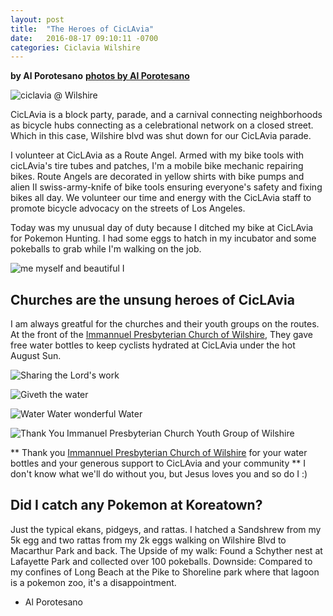 ```yaml
---
layout: post
title:  "The Heroes of CicLAvia"
date:   2016-08-17 09:10:11 -0700
categories: Ciclavia Wilshire
---
```

**by Al Porotesano**
**[photos by Al Porotesano](https://flic.kr/s/aHskFaMF1A)**

![ciclavia @ Wilshire](https://c7.staticflickr.com/9/8274/28924617342_0f9235505d_c.jpg)

CicLAvia is a block party, parade, and a carnival connecting neighborhoods as bicycle hubs connecting as a celebrational network on a closed street. Which in this case, Wilshire blvd was shut down for our CicLAvia parade.

I volunteer at CicLAvia as a Route Angel. Armed with my bike tools with cicLAvia's tire tubes and patches, I'm a mobile bike mechanic repairing bikes. Route Angels are decorated in yellow shirts with bike pumps and alien II swiss-army-knife of bike tools ensuring everyone's safety and fixing bikes all day. We volunteer our time and energy with the CicLAvia staff to promote bicycle advocacy on the streets of Los Angeles.

Today was my unusual day of duty because I ditched my bike at CicLAvia for Pokemon Hunting. I had some eggs to hatch in my incubator and some pokeballs to grab while I'm walking on the job.

![me myself and beautiful I](https://c5.staticflickr.com/9/8079/28946612252_27c979902e_c.jpg)

## Churches are the unsung heroes of CicLAvia ##

I am always greatful for the churches and their youth groups on the routes. At the front of the [Immannuel Presbyterian Church of Wilshire](http://immanuelpres.org/en_US/), They gave free water bottles to keep cyclists hydrated at CicLAvia under the hot August Sun. 

![Sharing the Lord's work](https://c2.staticflickr.com/9/8442/28953728441_0480f3f13d_c.jpg)

![Giveth the water](https://c7.staticflickr.com/9/8695/28409397894_0974c5bc0c_c.jpg)

![Water Water wonderful Water](https://c5.staticflickr.com/9/8120/28996708356_7d58ac8623_c.jpg)

![Thank You Immanuel Presbyterian Church Youth Group of Wilshire](https://c8.staticflickr.com/9/8033/28953797751_e233b14c78_c.jpg)

** Thank you [Immannuel Presbyterian Church of Wilshire](http://immanuelpres.org/en_US/) for your water bottles and your generous support to CicLAvia and your community ** I don't know what we'll do without you, but Jesus loves you and so do I :)

## Did I catch any Pokemon at Koreatown? ##

Just the typical ekans, pidgeys, and rattas. I hatched a Sandshrew from my 5k egg and two rattas from my 2k eggs walking on Wilshire Blvd to Macarthur Park and back. The Upside of my walk: Found a Schyther nest at Lafayette Park and collected over 100 pokeballs. Downside: Compared to my confines of Long Beach at the Pike to Shoreline park where that lagoon is a pokemon zoo, it's a disappointment.

- Al Porotesano
